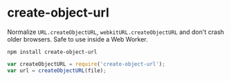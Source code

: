 # create-object-url

Normalize `URL.createObjectURL`, `webkitURL.createObjectURL` and don't crash older browsers. Safe to use inside a Web Worker.

```
npm install create-object-url
```

```js
var createObjectURL = require('create-object-url');
var url = createObjectURL(file);

```
